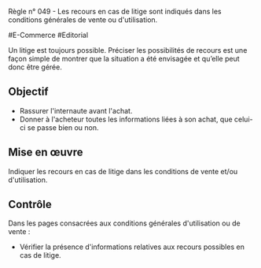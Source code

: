 
Règle n° 049  - Les recours en cas de litige sont indiqués dans les conditions générales de vente ou d'utilisation.

#E-Commerce #Editorial

Un litige est toujours possible. Préciser les possibilités de recours est une façon simple de montrer que la situation a été envisagée et qu’elle peut donc être gérée.

Objectif
--------

*   Rassurer l'internaute avant l'achat.
*   Donner à l'acheteur toutes les informations liées à son achat, que celui-ci se passe bien ou non.

Mise en œuvre
-------------

Indiquer les recours en cas de litige dans les conditions de vente et/ou d'utilisation.

Contrôle
--------

Dans les pages consacrées aux conditions générales d'utilisation ou de vente :

*   Vérifier la présence d'informations relatives aux recours possibles en cas de litige.
